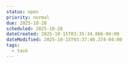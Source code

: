 ```yaml
---
status: open
priority: normal
due: 2025-10-28
scheduled: 2025-10-26
dateCreated: 2025-10-15T03:35:34.866-04:00
dateModified: 2025-10-15T03:37:40.374-04:00
tags:
  - task
---
```


